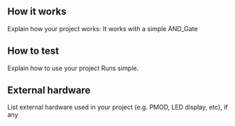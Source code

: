 <!---

This file is used to generate your project datasheet. Please fill in the information below and delete any unused
sections.

You can also include images in this folder and reference them in the markdown. Each image must be less than
512 kb in size, and the combined size of all images must be less than 1 MB.
-->

## How it works

Explain how your project works:
It works with a simple AND_Gate

## How to test

Explain how to use your project
Runs simple.

## External hardware

List external hardware used in your project (e.g. PMOD, LED display, etc), if any
